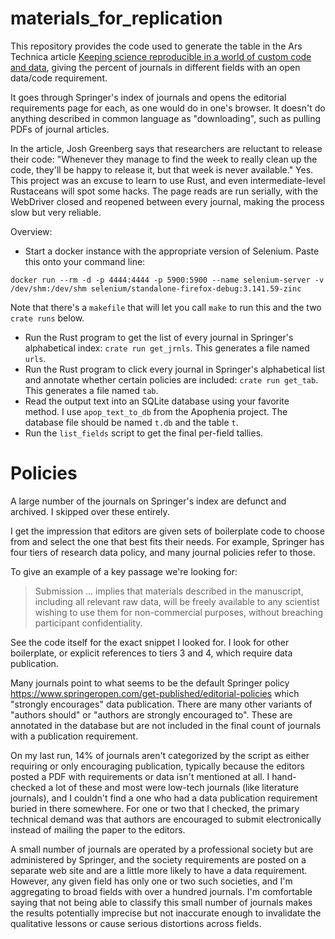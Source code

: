 # materials_for_replication

This repository provides the code used to generate the table in the Ars Technica article
[Keeping science reproducible in a world of custom code and
data](https://arstechnica.com/science/2021/11/keeping-science-reproducible-in-a-world-of-custom-code-and-data/), giving the percent of journals in different fields with an open data/code requirement.

It goes through Springer's index of journals and opens the editorial requirements page for each, as one would do in one's browser.  It doesn't do anything described in common language as "downloading", such as pulling PDFs of journal articles.

In the article, Josh Greenberg says that researchers are reluctant to release their code:
"Whenever they manage to find the week to really clean up the code, they'll be happy to release it, but that week is never available."
Yes. This project was an excuse to learn to use Rust, and even intermediate-level Rustaceans will spot some hacks.
The page reads are run serially, with the WebDriver closed and reopened between every
journal, making the process slow but very reliable.

Overview:

* Start a docker instance with the appropriate version of Selenium. Paste this onto your command line:
  
```
docker run --rm -d -p 4444:4444 -p 5900:5900 --name selenium-server -v /dev/shm:/dev/shm selenium/standalone-firefox-debug:3.141.59-zinc
```
Note that there's a `makefile` that will let you call `make` to run this and the two `crate runs` below.
* Run the Rust program to get the list of every journal in Springer's alphabetical index:
  `crate run get_jrnls`. This generates a file named `urls`.
* Run the Rust program to click every journal in Springer's alphabetical list and annotate whether
  certain policies are included: `crate run get_tab`. This generates a file named `tab`.
* Read the output text into an SQLite database using your favorite method. I use `apop_text_to_db` from the Apophenia project. The database file should be named `t.db` and the table `t`.
* Run the `list_fields` script to get the final per-field tallies.

Policies
======

A large number of the journals on Springer's index are defunct and archived.
I skipped over these entirely.

I get the impression that editors are given sets of boilerplate code to choose from and select the one that best fits their needs.
For example, Springer has four tiers of research data policy, and many journal policies refer to those.

To give an example of a key passage we're looking for:

> Submission ...  implies that materials described in the manuscript, including all relevant raw data, will be freely available to any scientist wishing to use them for non-commercial purposes, without breaching participant confidentiality.

See the code itself for the exact snippet I looked for. I look for other boilerplate, or explicit references to tiers 3 and 4, which require data publication.

Many journals point to what seems to be the default Springer policy
https://www.springeropen.com/get-published/editorial-policies
which "strongly encourages" data publication.
There are many other variants of "authors should" or "authors are strongly
encouraged to". These are annotated in the database but are not included in the final count of journals
with a publication requirement.

On my last run, 14% of journals aren't categorized by the script as either requiring or only encouraging publication, typically because the editors posted a PDF with requirements or data isn't mentioned at all.
I hand-checked a lot of these and most were low-tech journals (like literature journals), and I couldn't find a one who had a data publication requirement buried in there somewhere.
For one or two that I checked, the primary technical demand was that authors are encouraged to submit electronically instead of mailing the paper to the editors.

A small number of journals are operated by a professional society but are administered by Springer, and the society requirements are posted on a separate web site and are a little more likely to have a data requirement.
However, any given field has only one or two such societies, and I'm aggregating to broad fields with over a hundred journals.
I'm comfortable saying that not being able to classify this small number of journals makes the results potentially imprecise but not inaccurate enough to invalidate the qualitative lessons or cause serious distortions across fields.
